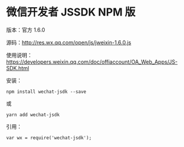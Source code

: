 # 微信开发者 JSSDK NPM 版

版本：官方 1.6.0

源码：http://res.wx.qq.com/open/js/jweixin-1.6.0.js

使用说明：https://developers.weixin.qq.com/doc/offiaccount/OA_Web_Apps/JS-SDK.html

安装：

```
npm install wechat-jsdk --save
```

或

```
yarn add wechat-jsdk
```

引用：

```
var wx = require('wechat-jsdk');
```
